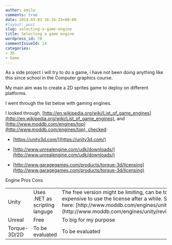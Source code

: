 ```yaml
---
author: emilw
comments: true
date: 2014-03-03 16:16:23+00:00
#layout: post
slug: selecting-a-game-engine
title: Selecting a game engine
wordpress_id: 70
commentIssueId: 14
categories:
- 3D
- Game
---
```


As a side project i will try to do a game, i have not been doing anything like this since school in the Computer graphics course.

My main aim was to create a 2D sprites game to deploy on different platforms.

I went through the list below with gaming engines.

I looked through, [http://en.wikipedia.org/wiki/List_of_game_engines](http://en.wikipedia.org/wiki/List_of_game_engines), and [http://www.moddb.com/engines/top](http://www.moddb.com/engines/top), checked:



	
  * [https://unity3d.com/](https://unity3d.com/)

	
  * [http://www.unrealengine.com/udk/downloads/](http://www.unrealengine.com/udk/downloads/)

	
  * [http://www.garagegames.com/products/torque-3d/licensing](http://www.garagegames.com/products/torque-3d/licensing)


<table class="table table-striped" >

<tr >
Engine
Pros
Cons
</tr>

<tbody >
<tr >

<td >Unity
</td>

<td >Uses .NET as scripting languge
</td>

<td >The free version might be limiting, can be to expensive to use the license after a while.
See more here: [http://www.moddb.com/engines/unity/reviews](http://www.moddb.com/engines/unity/reviews)
</td>
</tr>
<tr >

<td >Unreal
</td>

<td >Free
</td>

<td >To big for my purpose
</td>
</tr>
<tr >

<td >Torque-3D/2D
</td>

<td >To be evaluated
</td>

<td >To be evaluated
</td>
</tr>
</tbody>
</table>

